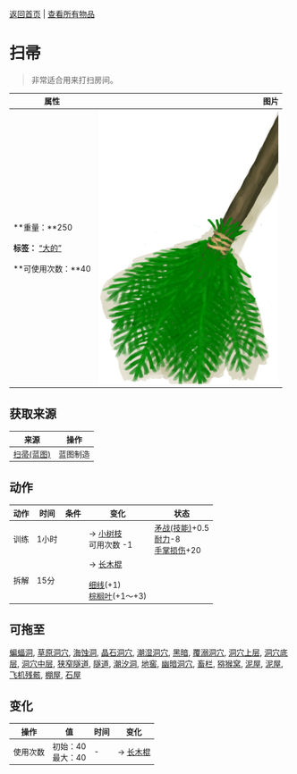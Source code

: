 [返回首页](index.md)   |  [查看所有物品](object.md)
# 扫帚  
> 非常适合用来打扫房间。  
  
  属性  |   图片   
 ----  |  ----:   
 **重量：**250<br><br>**标签：**	[“大的”](tag_Large.md)<br><br>**可使用次数：**40  |  ![](Sprite/Broom.png)   
  
## 获取来源  
来源  |  操作  
----  |  ----  
[扫帚(蓝图)](Bp_Broom.md)  |  蓝图制造  
## 动作  
动作  |  时间  |  条件  |  变化  |  状态  
----  |  ----  |  ----  |  ----  |  ----  
训练  |  1小时  |    |  → [小树枝](Sticks.md)<br>可用次数  -1<br>  |  [矛战(技能)](Skill_SpearFighting.md)+0.5<br>[耐力](Stamina.md)-8<br>[手掌损伤](HandDamage.md)+20  
拆解  |  15分  |    |  → [长木棍](StickLong.md)<br><br>[细线](CordFiber.md)(+1)<br>[棕榈叶](PalmFronds.md)(+1～+3)  |    
## 可拖至  
[蝙蝠洞](CaveBats.md), [草原洞穴](CaveGrasslands.md), [海蚀洞](CaveSea.md), [晶石洞穴](CrystalChamber.md), [潮湿洞穴](DampChamber.md), [黑暗](DarkChamber.md), [覆溺洞穴](FloodedChamber.md), [洞穴上层](HighChamber.md), [洞穴底层](LowChamber.md), [洞穴中层](MidChamber.md), [狭窄隧道](NarrowTunnel.md), [隧道](Tunnel.md), [潮汐洞](CaveTidal.md), [地窖](Cellar.md), [幽暗洞穴](DarkCave.md), [畜栏](Enclosure.md), [猕猴窝](MacaqueDen.md), [泥屋](MudHut.md), [泥屋](MudHutRuins.md), [飞机残骸](PlaneCrash.md), [棚屋](Shed.md), [石屋](StoneHut.md)  
## 变化  
操作  |  值  |  时间  |  变化  
----  |  ----  |  ----  |  ----  
使用次数  |  初始：40<br>最大：40  |  -  |  → [长木棍](StickLong.md)  
